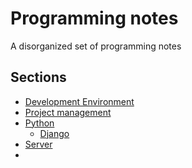 # Programming notes

A disorganized set of programming notes

## Sections

- [Development Environment]()
- [Project management]()
- [Python]()
    - [Django]()
- [Server]()
- 
